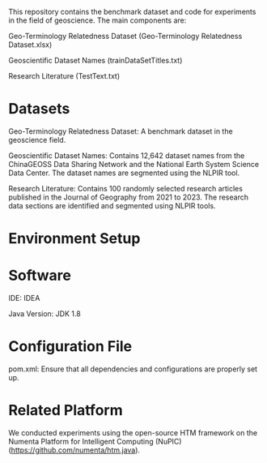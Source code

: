 This repository contains the benchmark dataset and code for experiments in the field of geoscience. The main components are:

Geo-Terminology Relatedness Dataset (Geo-Terminology Relatedness Dataset.xlsx)

Geoscientific Dataset Names (trainDataSetTitles.txt)

Research Literature (TestText.txt)


# Datasets
Geo-Terminology Relatedness Dataset: A benchmark dataset in the geoscience field.

Geoscientific Dataset Names: Contains 12,642 dataset names from the ChinaGEOSS Data Sharing Network and the National Earth System Science Data Center. The dataset names are segmented using the NLPIR tool.

Research Literature: Contains 100 randomly selected research articles published in the Journal of Geography from 2021 to 2023. The research data sections are identified and segmented using NLPIR tools.

# Environment Setup
# Software
IDE: IDEA

Java Version: JDK 1.8

# Configuration File
pom.xml: Ensure that all dependencies and configurations are properly set up.

# Related Platform
We conducted experiments using the open-source HTM framework on the Numenta Platform for Intelligent Computing (NuPIC) (https://github.com/numenta/htm.java).
